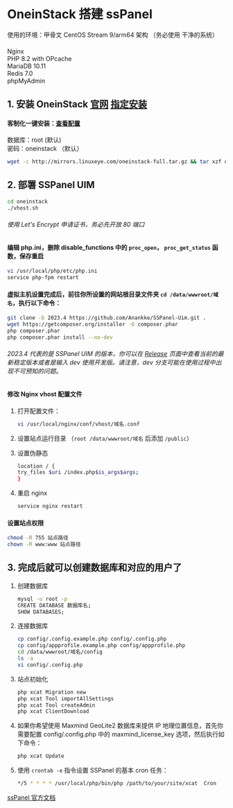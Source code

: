 # OneinStack 搭建 ssPanel

使用的环境：甲骨文 CentOS Stream 9/arm64 架构 （务必使用 干净的系统）
#### 
Nginx  
PHP 8.2 with OPcache  
MariaDB 10.11  
Redis 7.0  
phpMyAdmin  
  
## 1. 安装 OneinStack [官网](https://oneinstack.com/ )  [指定安装](https://oneinstack.com/auto/)

#### 客制化一键安装：[查看配置](https://github.com/Sam-Mey/some_project/blob/main/ssPanel/img/Stack.png)
数据库：root  (默认)  
密码：oneinstack  （默认）  

```bash
wget -c http://mirrors.linuxeye.com/oneinstack-full.tar.gz && tar xzf oneinstack-full.tar.gz && ./oneinstack/install.sh --nginx_option 1 --php_option 12 --phpcache_option 1 --php_extensions fileinfo,redis --phpmyadmin  --db_option 5 --dbinstallmethod 1 --dbrootpwd oneinstack --pureftpd  --redis  --memcached  --reboot 
```

## 2. 部署 SSPanel UIM
```bash
cd oneinstack
./vhost.sh
```

###### 使用 Let's Encrypt 申请证书，务必先开放 80 端口
#### 编辑 php.ini，删除 disable_functions 中的 `proc_open`， `proc_get_status` 函数，保存重启
```bash
vi /usr/local/php/etc/php.ini
service php-fpm restart
```

#### 虚拟主机设置完成后，前往你所设置的网站根目录文件夹 `cd /data/wwwroot/域名`，执行以下命令：
```bash
git clone -b 2023.4 https://github.com/Anankke/SSPanel-Uim.git .
wget https://getcomposer.org/installer -O composer.phar
php composer.phar
php composer.phar install --no-dev
```
###### 2023.4 代表的是 SSPanel UIM 的版本，你可以在 [Release](https://github.com/Anankke/SSPanel-Uim/releases) 页面中查看当前的最新稳定版本或者是输入 dev 使用开发版。请注意，dev 分支可能在使用过程中出现不可预知的问题。  

#### 修改 Nginx vhost 配置文件

  1. 打开配置文件：
     
     ```bash
     vi /usr/local/nginx/conf/vhost/域名.conf
     ```

  2. 设置站点运行目录 （`root /data/wwwroot/域名` 后添加 `/public`）
     
  3. 设置伪静态
     
     ```bash
     location / {
     try_files $uri /index.php$is_args$args;
     }
     ```
  4. 重启 nginx
     
      ```bash
      service nginx restart
      ```


#### 设置站点权限
```bash
chmod -R 755 站点路径
chown -R www:www 站点路径
```

## 3. 完成后就可以创建数据库和对应的用户了

  1. 创建数据库

     ```bash
     mysql -u root -p
     CREATE DATABASE 数据库名;
     SHOW DATABASES;
     ```

  2. 连接数据库
       
     ```bash
     cp config/.config.example.php config/.config.php
     cp config/appprofile.example.php config/appprofile.php
     cd /data/wwwroot/域名/config
     ls -a
     vi config/.config.php
     ```
  3. 站点初始化
     
     ```bash
     php xcat Migration new
     php xcat Tool importAllSettings
     php xcat Tool createAdmin
     php xcat ClientDownload
     ```
     
  4. 如果你希望使用 Maxmind GeoLite2 数据库来提供 IP 地理位置信息，首先你需要配置 config/.config.php 中的 maxmind_license_key 选项，然后执行如下命令：

     ```bash
     php xcat Update
     ```

  5. 使用 `crontab -e` 指令设置 SSPanel 的基本 cron 任务：

     ```bash
     */5 * * * * /usr/local/php/bin/php /path/to/your/site/xcat  Cron
     ```


[ssPanel 官方文档](https://wiki.sspanel.org/#/install-using-oneinstack)
